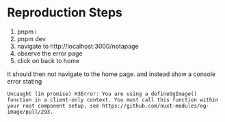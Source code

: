 # Reproduction Steps

1. pnpm i
2. pnpm dev
3. navigate to http://localhost:3000/notapage
4. observe the error page
5. click on back to home

It should then not navigate to the home page. and instead show a console error stating

```
Uncaught (in promise) H3Error: You are using a defineOgImage() function in a client-only context. You must call this function within your root component setup, see https://github.com/nuxt-modules/og-image/pull/293.
```

